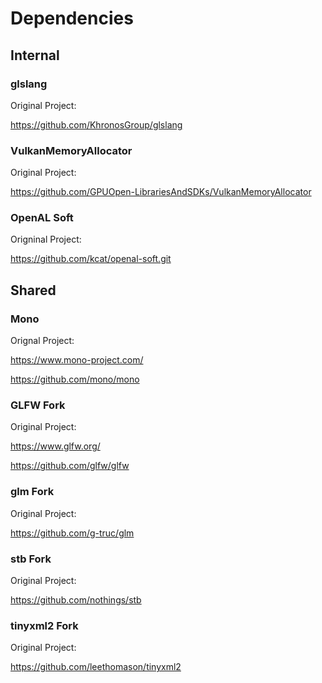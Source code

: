 # Dependencies

## Internal

### glslang
Original Project:

https://github.com/KhronosGroup/glslang

### VulkanMemoryAllocator
Original Project:

https://github.com/GPUOpen-LibrariesAndSDKs/VulkanMemoryAllocator

### OpenAL Soft
Origninal Project:

https://github.com/kcat/openal-soft.git

## Shared

### Mono
Orignal Project:

https://www.mono-project.com/ 

https://github.com/mono/mono

### GLFW Fork
Original Project:

https://www.glfw.org/

https://github.com/glfw/glfw

### glm Fork
Original Project:

https://github.com/g-truc/glm

### stb Fork
Original Project:

https://github.com/nothings/stb

### tinyxml2 Fork 
Original Project:

https://github.com/leethomason/tinyxml2
